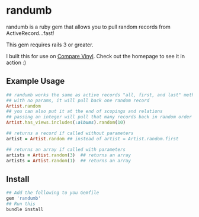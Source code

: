 # randumb

randumb is a ruby gem that allows you to pull random records from ActiveRecord...fast!

This gem requires rails 3 or greater.

I built this for use on [Compare Vinyl][comparevinyl].  Check out the homepage to see it in action :)

## Example Usage

``` ruby
## randumb works the same as active records "all, first, and last" methods
## with no params, it will pull back one random record
Artist.random
## you can also put it at the end of scopings and relations
## passing an integer will pull that many records back in random order (unless your query brings back less records)
Artist.has_views.includes(:albums).random(10)
```

``` ruby
## returns a record if called without parameters
artist = Artist.random ## instead of artist = Artist.random.first

## returns an array if called with parameters
artists = Artist.random(3)  ## returns an array
artists = Artist.random(1)  ## returns an array
```

## Install 

``` ruby
## Add the following to you Gemfile
gem 'randumb'
## Run this
bundle install
```


[comparevinyl]: http://www.comparevinyl.com/
